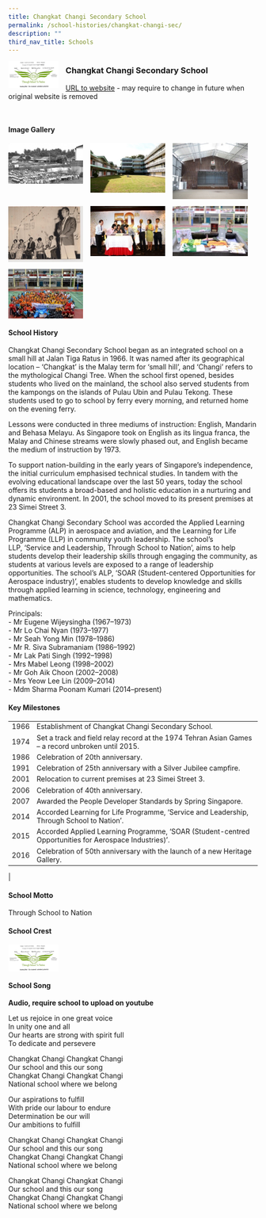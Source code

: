 ```yaml
---
title: Changkat Changi Secondary School
permalink: /school-histories/changkat-changi-sec/
description: ""
third_nav_title: Schools
---
```

<img src="/images/changkatchangisec1.jpg" style="width:20%;margin-right:15px;" align = "left">

### **Changkat Changi Secondary School**
[URL to website](http://www.changkatchangisec.moe.edu.sg/) - may require to change in future when original website is removed

<br clear="left">

#### **Image Gallery**

<p><a href="https://staging.d1yxymztqoj7qn.amplifyapp.com/images/changkatchangisec2.jpg">  
<img src="/images/changkatchangisec2.jpg" style="width:30%;margin-right:15px;" align = "left">
</a></p>

<p><a href="https://staging.d1yxymztqoj7qn.amplifyapp.com/images/changkatchangisec3.jpg">  
<img src="/images/changkatchangisec3.jpg" style="width:30%;margin-right:15px;" align = "left">
</a></p>

<p><a href="https://staging.d1yxymztqoj7qn.amplifyapp.com/images/changkatchangisec4.jpg">  
<img src="/images/changkatchangisec4.jpg" style="width:30%;margin-right:15px;" align = "left">
</a></p>

<br clear="left">

<p><a href="https://staging.d1yxymztqoj7qn.amplifyapp.com/images/changkatchangisec5.jpg">  
<img src="/images/changkatchangisec5.jpg" style="width:30%;margin-right:15px;" align = "left">
</a></p>

<p><a href="https://staging.d1yxymztqoj7qn.amplifyapp.com/images/changkatchangisec6.jpg">  
<img src="/images/changkatchangisec6.jpg" style="width:30%;margin-right:15px;" align = "left">
</a></p>

<p><a href="https://staging.d1yxymztqoj7qn.amplifyapp.com/images/changkatchangisec7.jpg">  
<img src="/images/changkatchangisec7.jpg" style="width:30%;margin-right:15px;" align = "left">
</a></p>

<br clear="left">

<p><a href="https://staging.d1yxymztqoj7qn.amplifyapp.com/images/changkatchangisec8.jpg">  
<img src="/images/changkatchangisec8.jpg" style="width:30%;margin-right:15px;" align = "left">
</a></p>

<br clear="left">

#### **School History**
Changkat Changi Secondary School began as an integrated school on a small hill at Jalan Tiga Ratus in 1966. It was named after its geographical location – ‘Changkat’ is the Malay term for ‘small hill’, and ‘Changi’ refers to the mythological Changi Tree. When the school first opened, besides students who lived on the mainland, the school also served students from the kampongs on the islands of Pulau Ubin and Pulau Tekong. These students used to go to school by ferry every morning, and returned home on the evening ferry.

Lessons were conducted in three mediums of instruction: English, Mandarin and Behasa Melayu. As Singapore took on English as its lingua franca, the Malay and Chinese streams were slowly phased out, and English became the medium of instruction by 1973.

To support nation-building in the early years of Singapore’s independence, the initial curriculum emphasised technical studies. In tandem with the evolving educational landscape over the last 50 years, today the school offers its students a broad-based and holistic education in a nurturing and dynamic environment. In 2001, the school moved to its present premises at 23 Simei Street 3.

Changkat Changi Secondary School was accorded the Applied Learning Programme (ALP) in aerospace and aviation, and the Learning for Life Programme (LLP) in community youth leadership. The school’s LLP, ‘Service and Leadership, Through School to Nation’, aims to help students develop their leadership skills through engaging the community, as students at various levels are exposed to a range of leadership opportunities. The school’s ALP, ‘SOAR (Student-centered Opportunities for Aerospace industry)’, enables students to develop knowledge and skills through applied learning in science, technology, engineering and mathematics.

Principals:<br>
\- Mr Eugene Wijeysingha (1967–1973)<br>
\- Mr Lo Chai Nyan (1973–1977)<br>
\- Mr Seah Yong Min (1978–1986)<br>
\- Mr R. Siva Subramaniam (1986–1992)<br>
\- Mr Lak Pati Singh (1992–1998)<br>
\- Mrs Mabel Leong (1998–2002)<br>
\- Mr Goh Aik Choon (2002–2008)<br>
\- Mrs Yeow Lee Lin (2009–2014)<br>
\- Mdm Sharma Poonam Kumari (2014–present)

#### **Key Milestones**

|  |  |
|:---:|---|
| 1966 | Establishment of Changkat Changi Secondary School. |
| 1974 | Set a track and field relay record at the 1974 Tehran Asian Games – a record unbroken until 2015. |
| 1986 | Celebration of 20th anniversary. |
| 1991 | Celebration of 25th anniversary with a Silver Jubilee campfire. |
| 2001 | Relocation to current premises at 23 Simei Street 3. |
| 2006 | Celebration of 40th anniversary. |
| 2007 | Awarded the People Developer Standards by Spring Singapore. |
| 2014 | Accorded Learning for Life Programme, ‘Service and Leadership, Through School to Nation’. |
| 2015 | Accorded Applied Learning Programme, ‘SOAR (Student-centred Opportunities for Aerospace Industries)’. |
| 2016 | Celebration of 50th anniversary with the launch of a new Heritage Gallery. |
|

#### **School Motto**
Through School to Nation

#### **School Crest**
<img src="/images/changkatchangisec1.jpg" style="width:20%;margin-right:15px;" align = "left">

<br clear="left">

#### **School Song**
**Audio, require school to upload on youtube**

Let us rejoice in one great voice<br>
In unity one and all<br>
Our hearts are strong with spirit full<br>
To dedicate and persevere
 
Changkat Changi Changkat Changi<br>
Our school and this our song<br>
Changkat Changi Changkat Changi<br>
National school where we belong

Our aspirations to fulfill<br>
With pride our labour to endure<br>
Determination be our will<br>
Our ambitions to fulfill

Changkat Changi Changkat Changi<br>
Our school and this our song<br>
Changkat Changi Changkat Changi<br>
National school where we belong

Changkat Changi Changkat Changi<br>
Our school and this our song<br>
Changkat Changi Changkat Changi<br>
National school where we belong
